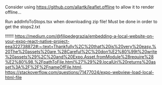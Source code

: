 Consider using https://github.com/allartk/leaflet.offline to allow it to render offline...

Run addInfoToStops.tsx when downloading zip file! Must be done in order to get the stops2.txt

!!!!!!!
https://medium.com/@filipedegrazia/embedding-a-local-website-on-your-expo-react-native-project-eea322738872#:~:text=Thankfully%2C%20that%20is%20very%20easy.%20The%20assets%20are,%28Careful%2C%20don%E2%80%99t%20write%20assets%29%2C%20and%20Expo.Asset.fromModule%28require%28%E2%80%98.%2FpathToFile.html%27%29%29.localUri%20returns%20asset%3A%2F%2F%2FnameOfFile.html.
https://stackoverflow.com/questions/71477024/expo-webview-load-local-html-file